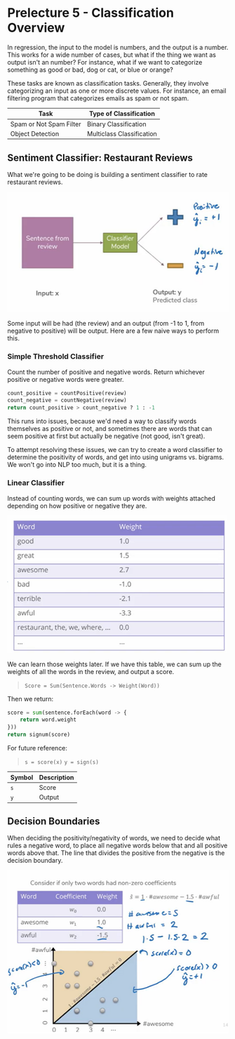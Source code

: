 # Prelecture 5 - Classification Overview
In regression, the input to the model is numbers, and the output is a number. This works for a wide number of cases, but what if the thing we want as output isn't an number? For instance, what if we want to categorize something as good or bad, dog or cat, or blue or orange?

These tasks are known as classification tasks. Generally, they involve categorizing an input as one or more discrete values. For instance, an email filtering program that categorizes emails as spam or not spam.

| Task | Type of Classification |
| - | - |
| Spam or Not Spam Filter | Binary Classification |
| Object Detection | Multiclass Classification |

## Sentiment Classifier: Restaurant Reviews
What we're going to be doing is building a sentiment classifier to rate restaurant reviews.

![Classifier](./img/5-1.png)

Some input will be had (the review) and an output (from -1 to 1, from negative to positive) will be output. Here are a few naive ways to perform this.

### Simple Threshold Classifier
Count the number of positive and negative words. Return whichever positive or negative words were greater.

```py
count_positive = countPositive(review)
count_negative = countNegative(review)
return count_positive > count_negative ? 1 : -1
```

This runs into issues, because we'd need a way to classify words themselves as positive or not, and sometimes there are words that can seem positive at first but actually be negative (not good, isn't great).

To attempt resolving these issues, we can try to create a word classifier to determine the positivity of words, and get into using unigrams vs. bigrams. We won't go into NLP too much, but it is a thing.

### Linear Classifier
Instead of counting words, we can sum up words with weights attached depending on how positive or negative they are.

![Word Weights](./img/5-2.png)

We can learn those weights later. If we have this table, we can sum up the weights of all the words in the review, and output a score.

> `Score = Sum(Sentence.Words -> Weight(Word))`

Then we return:

```py
score = sum(sentence.forEach(word -> {
    return word.weight
}))
return signum(score)
```

For future reference:

> `s = score(x)`
> `y = sign(s)`

| Symbol | Description |
| - | - |
| `s` | Score |
| `y` | Output |

## Decision Boundaries
When deciding the positivity/negativity of words, we need to decide what rules a negative word, to place all negative words below that and all positive words above that. The line that divides the positive from the negative is the decision boundary.

![Decision Bound](./img/5-3.png)

